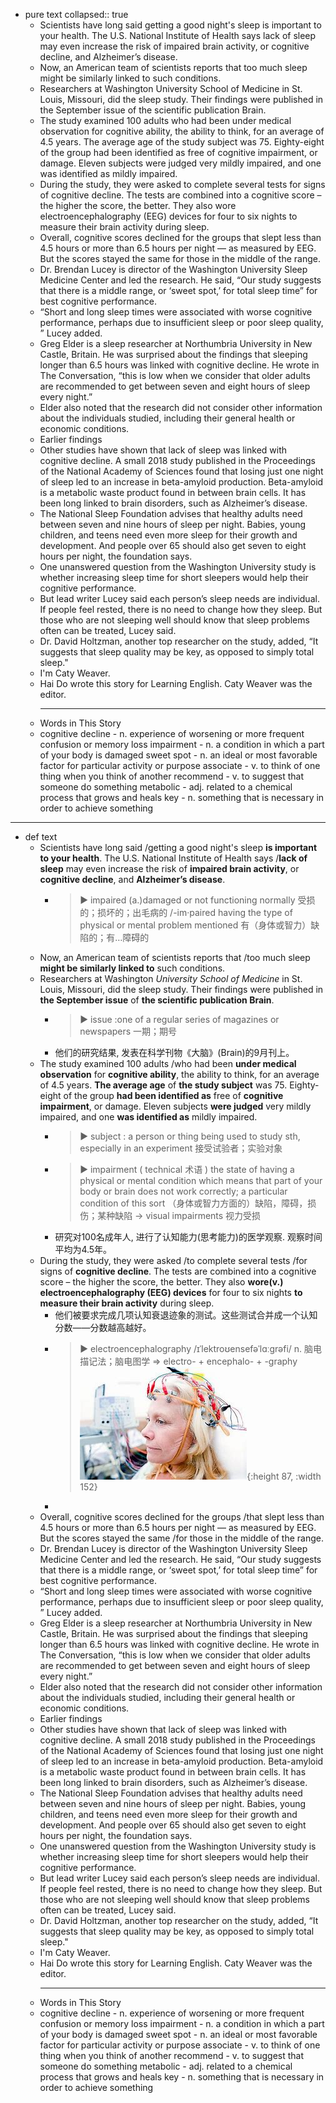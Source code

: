 - pure text
  collapsed:: true
	- Scientists have long said getting a good night's sleep is important to your health. The U.S. National Institute of Health says lack of sleep may even increase the risk of impaired brain activity, or cognitive decline, and Alzheimer’s disease.
	- Now, an American team of scientists reports that too much sleep might be similarly linked to such conditions.
	- Researchers at Washington University School of Medicine in St. Louis, Missouri, did the sleep study. Their findings were published in the September issue of the scientific publication Brain.
	- The study examined 100 adults who had been under medical observation for cognitive ability, the ability to think, for an average of 4.5 years. The average age of the study subject was 75. Eighty-eight of the group had been identified as free of cognitive impairment, or damage. Eleven subjects were judged very mildly impaired, and one was identified as mildly impaired.
	- During the study, they were asked to complete several tests for signs of cognitive decline. The tests are combined into a cognitive score – the higher the score, the better. They also wore electroencephalography (EEG) devices for four to six nights to measure their brain activity during sleep.
	- Overall, cognitive scores declined for the groups that slept less than 4.5 hours or more than 6.5 hours per night — as measured by EEG. But the scores stayed the same for those in the middle of the range.
	- Dr. Brendan Lucey is director of the Washington University Sleep Medicine Center and led the research. He said, “Our study suggests that there is a middle range, or ‘sweet spot,’ for total sleep time” for best cognitive performance.
	- “Short and long sleep times were associated with worse cognitive performance, perhaps due to insufficient sleep or poor sleep quality, ” Lucey added.
	- Greg Elder is a sleep researcher at Northumbria University in New Castle, Britain. He was surprised about the findings that sleeping longer than 6.5 hours was linked with cognitive decline. He wrote in The Conversation, “this is low when we consider that older adults are recommended to get between seven and eight hours of sleep every night.”
	- Elder also noted that the research did not consider other information about the individuals studied, including their general health or economic conditions.
	- Earlier findings
	- Other studies have shown that lack of sleep was linked with cognitive decline. A small 2018 study published in the Proceedings of the National Academy of Sciences found that losing just one night of sleep led to an increase in beta-amyloid production. Beta-amyloid is a metabolic waste product found in between brain cells. It has been long linked to brain disorders, such as Alzheimer’s disease.
	- The National Sleep Foundation advises that healthy adults need between seven and nine hours of sleep per night. Babies, young children, and teens need even more sleep for their growth and development. And people over 65 should also get seven to eight hours per night, the foundation says.
	- One unanswered question from the Washington University study is whether increasing sleep time for short sleepers would help their cognitive performance.
	- But lead writer Lucey said each person’s sleep needs are individual. If people feel rested, there is no need to change how they sleep. But those who are not sleeping well should know that sleep problems often can be treated, Lucey said.
	- Dr. David Holtzman, another top researcher on the study, added, “It suggests that sleep quality may be key, as opposed to simply total sleep."
	- I'm Caty Weaver.
	- Hai Do wrote this story for Learning English. Caty Weaver was the editor.
	- _________________________________________________
	  Words in This Story
	- cognitive decline - n. experience of worsening or more frequent confusion or memory loss
	  impairment - n. a condition in which a part of your body is damaged
	  sweet spot - n. an ideal or most favorable factor for particular activity or purpose
	  associate - v. to think of one thing when you think of another
	  recommend - v. to suggest that someone do something
	  metabolic - adj. related to a chemical process that grows and heals
	  key - n. something that is necessary in order to achieve something
- ---
- def text
	- Scientists have long said /getting a good night's sleep **is important to your health**. The U.S. National Institute of Health says /**lack of sleep** may even increase the risk of **impaired brain activity**, or **cognitive decline**, and **Alzheimer’s disease**.
		- > ▶ impaired  (a.)damaged or not functioning normally 受损的；损坏的；出毛病的 /-im·paired having the type of physical or mental problem mentioned 有（身体或智力）缺陷的；有…障碍的
	- Now, an American team of scientists reports that /too much sleep **might be similarly linked to** such conditions.
	- Researchers at Washington _University School of Medicine_ in St. Louis, Missouri, did the sleep study. Their findings were published in **the September issue** of **the scientific publication Brain**.
		- > ▶ issue :one of a regular series of magazines or newspapers 一期；期号
		- 他们的研究结果, 发表在科学刊物《大脑》(Brain)的9月刊上。
	- The study examined 100 adults /who had been **under medical observation** for **cognitive ability**, the ability to think, for an average of 4.5 years. **The average age** of **the study subject** was 75. Eighty-eight of the group **had been identified as** free of **cognitive impairment**, or damage. Eleven subjects **were judged** very mildly impaired, and one **was identified as** mildly impaired.
		- > ▶ subject : a person or thing being used to study sth, especially in an experiment 接受试验者；实验对象
		- > ▶ impairment ( technical 术语 ) the state of having a physical or mental condition which means that part of your body or brain does not work correctly; a particular condition of this sort （身体或智力方面的）缺陷，障碍，损伤；某种缺陷
		  -> visual impairments 视力受损
		- 研究对100名成年人, 进行了认知能力(思考能力)的医学观察. 观察时间平均为4.5年。
	- During the study, they were asked /to complete several tests /for signs of **cognitive decline**. The tests are combined into a cognitive score – the higher the score, the better. They also **wore(v.) electroencephalography (EEG) devices** for four to six nights **to measure their brain activity** during sleep.
		- 他们被要求完成几项认知衰退迹象的测试。这些测试合并成一个认知分数——分数越高越好。
		- > ▶ electroencephalography   /ɪˈlektroʊensefəˈlɑːɡrəfi/  n. 脑电描记法；脑电图学
		  => electro- +‎ encephalo- +‎ -graphy
		  ![image.png](../assets/image_1646724221429_0.png){:height 87, :width 152}
		-
	- Overall, cognitive scores declined for the groups /that slept less than 4.5 hours or more than 6.5 hours per night — as measured by EEG. But the scores stayed the same /for those in the middle of the range.
	- Dr. Brendan Lucey is director of the Washington University Sleep Medicine Center and led the research. He said, “Our study suggests that there is a middle range, or ‘sweet spot,’ for total sleep time” for best cognitive performance.
	- “Short and long sleep times were associated with worse cognitive performance, perhaps due to insufficient sleep or poor sleep quality, ” Lucey added.
	- Greg Elder is a sleep researcher at Northumbria University in New Castle, Britain. He was surprised about the findings that sleeping longer than 6.5 hours was linked with cognitive decline. He wrote in The Conversation, “this is low when we consider that older adults are recommended to get between seven and eight hours of sleep every night.”
	- Elder also noted that the research did not consider other information about the individuals studied, including their general health or economic conditions.
	- Earlier findings
	- Other studies have shown that lack of sleep was linked with cognitive decline. A small 2018 study published in the Proceedings of the National Academy of Sciences found that losing just one night of sleep led to an increase in beta-amyloid production. Beta-amyloid is a metabolic waste product found in between brain cells. It has been long linked to brain disorders, such as Alzheimer’s disease.
	- The National Sleep Foundation advises that healthy adults need between seven and nine hours of sleep per night. Babies, young children, and teens need even more sleep for their growth and development. And people over 65 should also get seven to eight hours per night, the foundation says.
	- One unanswered question from the Washington University study is whether increasing sleep time for short sleepers would help their cognitive performance.
	- But lead writer Lucey said each person’s sleep needs are individual. If people feel rested, there is no need to change how they sleep. But those who are not sleeping well should know that sleep problems often can be treated, Lucey said.
	- Dr. David Holtzman, another top researcher on the study, added, “It suggests that sleep quality may be key, as opposed to simply total sleep."
	- I'm Caty Weaver.
	- Hai Do wrote this story for Learning English. Caty Weaver was the editor.
	- _________________________________________________
	  Words in This Story
	- cognitive decline - n. experience of worsening or more frequent confusion or memory loss
	  impairment - n. a condition in which a part of your body is damaged
	  sweet spot - n. an ideal or most favorable factor for particular activity or purpose
	  associate - v. to think of one thing when you think of another
	  recommend - v. to suggest that someone do something
	  metabolic - adj. related to a chemical process that grows and heals
	  key - n. something that is necessary in order to achieve something
